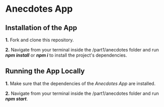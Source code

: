 # Anecdotes App


## Installation of the App
**1.** Fork and clone this repository.

**2.** Navigate from your terminal inside the /part1/anecdotes folder and run ***npm install*** or ***npm i*** to install the project's dependencies.

## Running the App Locally
**1.** Make sure that the dependencies of the *Anecdotes App* are installed.

**2.** Navigate from your terminal inside the /part1/anecdotes folder and run ***npm start***.

